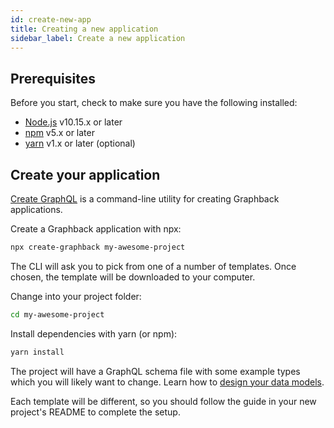 ```yaml
---
id: create-new-app
title: Creating a new application
sidebar_label: Create a new application
---
```


## Prerequisites

Before you start, check to make sure you have the following installed:

- [Node.js](https://nodejs.org/en/) v10.15.x or later
- [npm](https://www.npmjs.com/) v5.x or later
- [yarn](https://yarnpkg.com/) v1.x or later (optional)

## Create your application

[Create GraphQL](https://github.com/aerogear/create-graphql) is a command-line utility for creating Graphback applications.

Create a Graphback application with npx:

```bash
npx create-graphback my-awesome-project
```

The CLI will ask you to pick from one of a number of templates. Once chosen, the template will be downloaded to your computer.

Change into your project folder:

```bash
cd my-awesome-project
```

Install dependencies with yarn (or npm):

```bash
yarn install
```

The project will have a GraphQL schema file with some example types which you will likely want to change. Learn how to [design your data models](../model/datamodel).

Each template will be different, so you should follow the guide in your new project's README to complete the setup.